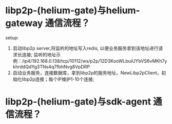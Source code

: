 # libp2p-(helium-gate)与helium-gateway 通信流程？

setup:
1. 启动libp2p server,将监听的地址写入redis, 以便业务服务拿到该地址进行请求长连接;  监听的地址示例：/ip4/192.168.0.138/tcp/10112/ws/p2p/12D3KooWLbuiUYbVS6vMKh7ykhrddQdYg3TNs4q7fbhNvg8VpDRP
2. 启动业务服务，连接数据库，拿到libp2p的服务地址，NewLibp2pClient，初始化libp2p连接；每个IP维护1-10个连接; 



# libp2p-(helium-gate)与sdk-agent 通信流程？